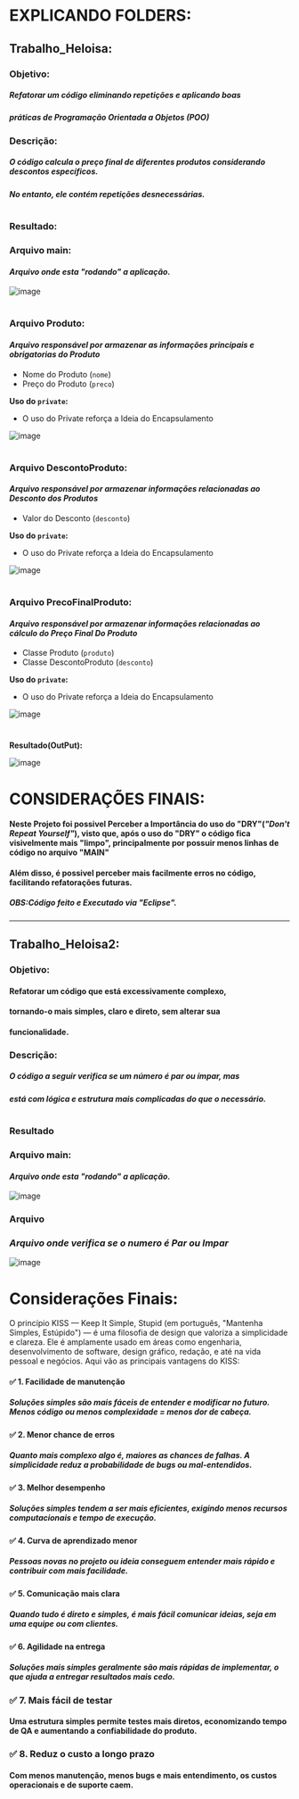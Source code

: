 # EXPLICANDO FOLDERS:

## Trabalho_Heloisa:
### Objetivo:
##### Refatorar um código eliminando repetições e aplicando boas 
##### práticas de Programação Orientada a Objetos (POO)

### Descrição:
##### O código calcula o preço final de diferentes produtos considerando descontos específicos.
##### No entanto, ele contém repetições desnecessárias.

#  

### Resultado:
### **Arquivo main:**
#### *Arquivo onde esta "rodando" a aplicação.*

![image](https://github.com/user-attachments/assets/9da040d6-d90d-459a-841e-a72b16ef27f4)

#

### **Arquivo Produto:** 
#### *Arquivo responsável por armazenar as informações principais e obrigatorias do Produto*
- Nome do Produto (`nome`)
- Preço do Produto (`preco`)

**Uso do `private`:**
- O uso do Private reforça a Ideia do Encapsulamento

![image](https://github.com/user-attachments/assets/649e9d75-57e5-4c07-88ee-97ff5f5a14c5)

# 

### **Arquivo DescontoProduto:**
#### *Arquivo responsável por armazenar informações relacionadas ao Desconto dos Produtos*
- Valor do Desconto (`desconto`)

**Uso do `private`:**
- O uso do Private reforça a Ideia do Encapsulamento

![image](https://github.com/user-attachments/assets/da2444f5-7f77-4410-99a5-12f9c6977723)

# 

### **Arquivo PrecoFinalProduto:**
#### *Arquivo responsável por armazenar informações relacionadas ao cálculo do Preço Final Do Produto*
- Classe Produto (`produto`)
- Classe DescontoProduto (`desconto`)

**Uso do `private`:**
- O uso do Private reforça a Ideia do Encapsulamento

![image](https://github.com/user-attachments/assets/40e25f0e-5a67-496a-a84b-9242f5b7989f)

#

**Resultado(OutPut):**

![image](https://github.com/user-attachments/assets/580516d4-8498-44fd-bd4f-ea060c85a6e3)

# CONSIDERAÇÕES FINAIS:
#### Neste Projeto foi possivel Perceber a Importância do uso do "DRY"(*"Don't Repeat Yourself"*), visto que, após o uso do "DRY" o código fica visivelmente mais "limpo", principalmente por possuir menos linhas de código no arquivo "MAIN"
#### Além disso, é possivel perceber mais facilmente erros no código, facilitando refatorações futuras.

##### OBS:Código feito e Executado via "Eclipse".
---
## Trabalho_Heloisa2:
### Objetivo:
#### Refatorar um código que está excessivamente complexo, 
#### tornando-o mais simples, claro e direto, sem alterar sua 
#### funcionalidade.

### Descrição:
##### O código a seguir verifica se um número é par ou ímpar, mas 
##### está com lógica e estrutura mais complicadas do que o necessário. 

#

### Resultado
### **Arquivo main:**
#### *Arquivo onde esta "rodando" a aplicação.*

![image](https://github.com/user-attachments/assets/038a79c9-8f19-4ca5-93c2-fda9bf26c6ba)

### **Arquivo**
### *Arquivo onde verifica se o numero é Par ou Impar*

![image](https://github.com/user-attachments/assets/f93b6236-5ce9-47b6-b070-42783c9b828c)

# Considerações Finais:
O princípio KISS — Keep It Simple, Stupid (em português, "Mantenha Simples, Estúpido") — é uma filosofia de design que valoriza a simplicidade e clareza. Ele é amplamente usado em áreas como engenharia, desenvolvimento de software, design gráfico, redação, e até na vida pessoal e negócios. Aqui vão as principais vantagens do KISS:

#### ✅ 1. Facilidade de manutenção
##### Soluções simples são mais fáceis de entender e modificar no futuro. Menos código ou menos complexidade = menos dor de cabeça.
#### ✅ 2. Menor chance de erros
##### Quanto mais complexo algo é, maiores as chances de falhas. A simplicidade reduz a probabilidade de bugs ou mal-entendidos.
#### ✅ 3. Melhor desempenho
##### Soluções simples tendem a ser mais eficientes, exigindo menos recursos computacionais e tempo de execução.
#### ✅ 4. Curva de aprendizado menor
##### Pessoas novas no projeto ou ideia conseguem entender mais rápido e contribuir com mais facilidade.
#### ✅ 5. Comunicação mais clara
##### Quando tudo é direto e simples, é mais fácil comunicar ideias, seja em uma equipe ou com clientes.
#### ✅ 6. Agilidade na entrega
##### Soluções mais simples geralmente são mais rápidas de implementar, o que ajuda a entregar resultados mais cedo.
### ✅ 7. Mais fácil de testar
#### Uma estrutura simples permite testes mais diretos, economizando tempo de QA e aumentando a confiabilidade do produto.
### ✅ 8. Reduz o custo a longo prazo
#### Com menos manutenção, menos bugs e mais entendimento, os custos operacionais e de suporte caem.
